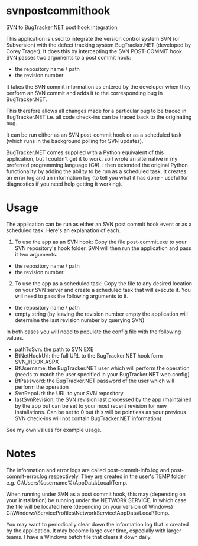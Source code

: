 svnpostcommithook
=================

SVN to BugTracker.NET post hook integration

This application is used to integrate the version control system SVN (or Subversion) with the defect tracking system BugTracker.NET (developed by Corey Trager). 
It does this by intercepting the SVN POST-COMMIT hook. SVN passes two arguments to a post commit hook:
 - the repository name / path
 - the revision number
     

It takes the SVN commit information as entered by the developer when they perform an SVN commit and adds it to the 
corresponding bug in BugTracker.NET. 

This therefore allows all changes made for a particular bug to be traced in BugTracker.NET i.e. all code check-ins can be traced back to the originating bug.

It can be run either as an SVN post-commit hook or as a scheduled task (which runs in the background polling for SVN updates).

BugTracker.NET comes supplied with a Python equivalent of this application, but I couldn't get it to work, so I wrote an alternative in my preferred programming language (C#). I then extended the original Python functionality by adding the ability to be run as a scheduled task. It creates an error log and an information log (to tell you what it has done - useful for diagnostics if you need help getting it working).

Usage
=================

The application can be run as either an SVN post commit hook event or as a scheduled task. Here's an explanation of each. 

1. To use the app as an SVN hook: Copy the file post-commit.exe to your SVN repository's hook folder. SVN will then run the application and pass it two arguments.
 - the repository name / path
 - the revision number

2. To use the app as a scheduled task: Copy the file to any desired location on your SVN server and create a scheduled task that will execute it. You will need to pass the following arguments to it.
 - the repository name / path
 - empty string (by leaving the revision number empty the application will determine the last revision number by querying SVN)

In both cases you will need to populate the config file with the following values.
 - pathToSvn: the path to SVN.EXE
 - BtNetHookUrl: the full URL to the BugTracker.NET hook form SVN_HOOK.ASPX
 - BtUsername: the BugTracker.NET user which will perform the operation (needs to match the user specified in your BugTracker.NET web.config)
 - BtPassword: the BugTracker.NET password of the user which will perform the operation
 - SvnRepoUrl: the URL to your SVN repository
 - lastSvnRevision: the SVN revision last processed by the app (maintained by the app but can be set to your most recent revision for new installations. Can be set to 0 but this will be pointless as your previous SVN check-ins will not contain BugTracker.NET information)

See my own values for example usage.

Notes
=================
The information and error logs are called post-commit-info.log and post-commit-error.log respectively. They are created in the user's TEMP folder e.g. C:\Users\%username%\AppData\Local\Temp.

When running under SVN as a post commit hook, this may (depending on your installation) be running under the NETWORK SERVICE. In which case the file will be located here (depending on your version of Windows) C:\Windows\ServiceProfiles\NetworkService\AppData\Local\Temp.

You may want to periodically clear down the information log that is created by the application. It may become large over time, especially with larger teams. I have a Windows batch file that clears it down daily.
